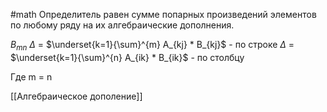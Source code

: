 #math 
Определитель равен сумме попарных произведений элементов по любому ряду на их алгебраические дополнения.

$B_{mn}$
$\Delta$ = $\underset{k=1}{\sum}^{m} A_{kj} * B_{kj}$ - по строке
$\Delta$ = $\underset{k=1}{\sum}^{n} A_{ik} * B_{ik}$ - по столбцу

Где m = n

[[Алгебраическое дополение]]